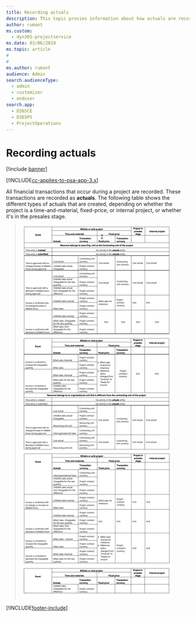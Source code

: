 ```yaml
---
title: Recording actuals
description: This topic provies information about how actuals are recorded.
author: rumant
ms.custom: 
  - dyn365-projectservice
ms.date: 03/06/2019
ms.topic: article
#
#
ms.author: rumant
audience: Admin
search.audienceType: 
  - admin
  - customizer
  - enduser
search.app: 
  - D365CE
  - D365PS
  - ProjectOperations
---
```


# Recording actuals 

[!include [banner](../includes/psa-now-project-operations.md)]

[!INCLUDE[cc-applies-to-psa-app-3.x](../includes/cc-applies-to-psa-app-3x.md)]

All financial transactions that occur during a project are recorded. These transactions are recorded as **actuals**. The following table shows the different types of actuals that are created, depending on whether the project is a time-and-material, fixed-price, or internal project, or whether it's in the presales stage.

> ![Table showing how actuals are recorded](media/advanced-table2.png)


[!INCLUDE[footer-include](../includes/footer-banner.md)]